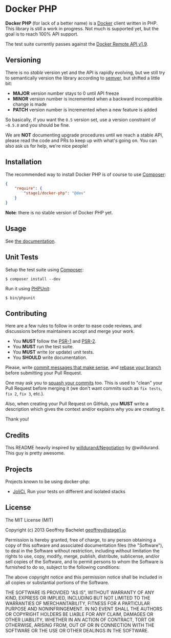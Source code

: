 Docker PHP
==========

**Docker PHP** (for lack of a better name) is a [Docker](http://docker.io/) client written in PHP. This library is still a work in progress. Not much is supported yet, but the goal is to reach 100% API support.

The test suite currently passes against the [Docker Remote API v1.9](http://docs.docker.io/en/latest/api/docker_remote_api_v1.9/).

Versioning
----------

There is no *stable* version yet and the API is rapidly evolving, but we still try to semantically version the library according to [semver](http://semver.org/), but shifted a little bit:

* **MAJOR** version number stays to 0 until API freeze
* **MINOR** version number is incremented when a backward incompatible change is made
* **PATCH** version number is incremented when a new feature is added

So basically, if you want the `0.5` version set, use a version constraint of `~0.5.0` and you should be fine.

We are **NOT** documenting upgrade procedures until we reach a stable API, please read the code and PRs to keep up with what's going on. You can also ask us for help, we're nice people!

Installation
------------

The recommended way to install Docker PHP is of course to use [Composer](http://getcomposer.org/):

```json
{
    "require": {
        "stage1/docker-php": "@dev"
    }
}
```

**Note**: there is no stable version of Docker PHP yet.

Usage
-----

See [the documentation](https://github.com/stage1/docker-php/blob/master/doc/usage.md).

Unit Tests
----------

Setup the test suite using [Composer](http://getcomposer.org/):

```
$ composer install --dev
```

Run it using [PHPUnit](http://phpunit.de/):

```
$ bin/phpunit
```

Contributing
------------

Here are a few rules to follow in order to ease code reviews, and discussions before maintainers accept and merge your work.

* You **MUST** follow the [PSR-1](http://www.php-fig.org/psr/1/) and [PSR-2](http://www.php-fig.org/psr/2/).
* You **MUST** run the test suite.
* You **MUST** write (or update) unit tests.
* You **SHOULD** write documentation.

Please, write [commit messages that make sense](http://tbaggery.com/2008/04/19/a-note-about-git-commit-messages.html), and [rebase your branch](http://git-scm.com/book/en/Git-Branching-Rebasing) before submitting your Pull Request.

One may ask you to [squash your commits](http://gitready.com/advanced/2009/02/10/squashing-commits-with-rebase.html) too. This is used to "clean" your Pull Request before merging it (we don't want commits such as `fix tests`, `fix 2`, `fix 3`, etc.).

Also, when creating your Pull Request on GitHub, you **MUST** write a description which gives the context and/or explains why you are creating it.

Thank you!

Credits
-------

This README heavily inspired by [willdurand/Negotiation](https://github.com/willdurand/Negotiation) by @willdurand. This guy is pretty awesome.

Projects
--------

Projects known to be using docker-php:

* [JoliCi](https://github.com/jolicode/JoliCi), Run your tests on different and isolated stacks

License
-------

The MIT License (MIT)

Copyright (c) 2013 Geoffrey Bachelet <geoffrey@stage1.io>

Permission is hereby granted, free of charge, to any person obtaining a copy
of this software and associated documentation files (the "Software"), to deal
in the Software without restriction, including without limitation the rights
to use, copy, modify, merge, publish, distribute, sublicense, and/or sell
copies of the Software, and to permit persons to whom the Software is
furnished to do so, subject to the following conditions:

The above copyright notice and this permission notice shall be included in
all copies or substantial portions of the Software.

THE SOFTWARE IS PROVIDED "AS IS", WITHOUT WARRANTY OF ANY KIND, EXPRESS OR
IMPLIED, INCLUDING BUT NOT LIMITED TO THE WARRANTIES OF MERCHANTABILITY,
FITNESS FOR A PARTICULAR PURPOSE AND NONINFRINGEMENT. IN NO EVENT SHALL THE
AUTHORS OR COPYRIGHT HOLDERS BE LIABLE FOR ANY CLAIM, DAMAGES OR OTHER
LIABILITY, WHETHER IN AN ACTION OF CONTRACT, TORT OR OTHERWISE, ARISING FROM,
OUT OF OR IN CONNECTION WITH THE SOFTWARE OR THE USE OR OTHER DEALINGS IN
THE SOFTWARE.
